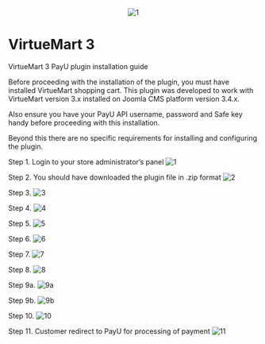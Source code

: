 <center>
<img src="https://cloud.githubusercontent.com/assets/5717025/15674295/335fa446-273c-11e6-9db1-76c1b89d153d.jpg" alt="1">
</center>

# VirtueMart 3

VirtueMart 3 PayU plugin installation guide

Before proceeding with the installation of the plugin, you must have installed VirtueMart shopping cart. This plugin was developed to work with VirtueMart version 3.x installed on Joomla CMS platform version 3.4.x.

Also ensure you have your PayU API username, password and Safe key handy before proceeding with this installation.

Beyond this there are no specific requirements for installing and configuring the plugin.

Step 1. Login to your store administrator’s panel
![1](https://cloud.githubusercontent.com/assets/5717025/15282409/78c3cbca-1b43-11e6-9836-365b90515e71.png)

Step 2. You should have downloaded the plugin file in .zip format
![2](https://cloud.githubusercontent.com/assets/5717025/15282440/a77d3b18-1b43-11e6-9a77-bcf0f75f268e.png)

Step 3.
![3](https://cloud.githubusercontent.com/assets/5717025/15282473/cc3592a2-1b43-11e6-80b0-e2b076ed2536.png)

Step 4.
![4](https://cloud.githubusercontent.com/assets/5717025/15282499/f4fdfb98-1b43-11e6-9248-2bf35283ef00.png)

Step 5.
![5](https://cloud.githubusercontent.com/assets/5717025/15282522/21303bc2-1b44-11e6-80f7-1904fbfbe7de.png)

Step 6.
![6](https://cloud.githubusercontent.com/assets/5717025/15282541/3d0cd116-1b44-11e6-99ad-0bceabc033fb.png)

Step 7.
![7](https://cloud.githubusercontent.com/assets/5717025/15282556/5ea217c8-1b44-11e6-816d-269b4ec264d3.png)

Step 8.
![8](https://cloud.githubusercontent.com/assets/5717025/15282578/89423954-1b44-11e6-89ed-41d53288f55b.png)

Step 9a.
![9a](https://cloud.githubusercontent.com/assets/5717025/15282596/a6edab5a-1b44-11e6-9ef5-ecf6793a05d0.png)

Step 9b.
![9b](https://cloud.githubusercontent.com/assets/5717025/15282612/c16b4ab4-1b44-11e6-9b83-71e10c8fd2c4.png)

Step 10.
![10](https://cloud.githubusercontent.com/assets/5717025/15282632/ddf87288-1b44-11e6-8ded-e6a0a356793d.png)

Step 11. Customer redirect to PayU for processing of payment
![11](https://cloud.githubusercontent.com/assets/5717025/15282657/ff1c6186-1b44-11e6-9c9a-74037680e515.png)
